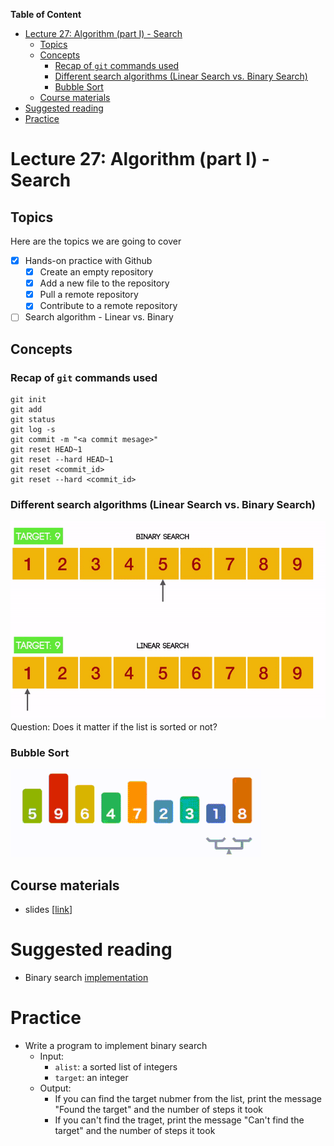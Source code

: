 
**Table of Content**
- [Lecture 27: Algorithm (part I) - Search](#lecture-27-algorithm-part-i---search)
  - [Topics](#topics)
  - [Concepts](#concepts)
    - [Recap of `git` commands used](#recap-of-git-commands-used)
    - [Different search algorithms (Linear Search vs. Binary Search)](#different-search-algorithms-linear-search-vs-binary-search)
    - [Bubble Sort](#bubble-sort)
  - [Course materials](#course-materials)
- [Suggested reading](#suggested-reading)
- [Practice](#practice)

# Lecture 27: Algorithm (part I) - Search

## Topics
Here are the topics we are going to cover
* [X] Hands-on practice with Github
  * [X] Create an empty repository
  * [X] Add a new file to the repository
  * [X] Pull a remote repository
  * [x] Contribute to a remote repository
* [ ] Search algorithm - Linear vs. Binary

## Concepts
### Recap of `git` commands used
  ```
  git init
  git add
  git status
  git log -s
  git commit -m "<a commit mesage>"
  git reset HEAD~1
  git reset --hard HEAD~1
  git reset <commit_id>
  git reset --hard <commit_id>
  ```

### Different search algorithms (Linear Search vs. Binary Search)
![](./pics/search_algo.gif)
Question: Does it matter if the list is sorted or not?

### Bubble Sort
![](./pics/bubble_sort_avg.gif)


## Course materials
* slides [[link](https://docs.google.com/presentation/d/1V3UgsJ_vXLN_qYO2Xe-VDvUkvW_6z8zKf4HqK8BzfAQ/edit?usp=sharing)]

# Suggested reading
* Binary search [implementation](https://www.programiz.com/dsa/binary-search)

# Practice
* Write a program to implement binary search
  * Input: 
    * `alist`: a sorted list of integers
    * `target`: an integer
  * Output:
    * If you can find the target nubmer from the list, print the message "Found the target" and the number of steps it took
    * If you can't find the traget, print the message "Can't find the target" and the number of steps it took
